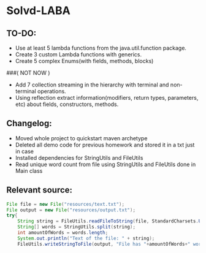 # Solvd-LABA
## TO-DO:
- Use at least 5 lambda functions from the java.util.function package.
- Create 3 custom Lambda functions with generics.
- Create 5 complex Enums(with fields, methods, blocks)

###( NOT NOW )
- Add 7 collection streaming in the hierarchy with terminal and non-terminal operations.
- Using reflection extract information(modifiers, return types, parameters, etc) about fields, constructors, methods.
## Changelog:
- Moved whole project to quickstart maven archetype
- Deleted all demo code for previous homework and stored it in a txt just in case
- Installed dependencies for StringUtils and FileUtils
- Read unique word count from file using StringUtils and FileUtils done in Main class
## Relevant source:
```java
File file = new File("resources/text.txt");
File output = new File("resources/output.txt");
try{
	String string = FileUtils.readFileToString(file, StandardCharsets.UTF_8);
	String[] words = StringUtils.split(string);
	int amountOfWords = words.length;
	System.out.println("Text of the file: " + string);
	FileUtils.writeStringToFile(output, "File has "+amountOfWords+" words.", StandardCharsets.UTF_8);
```